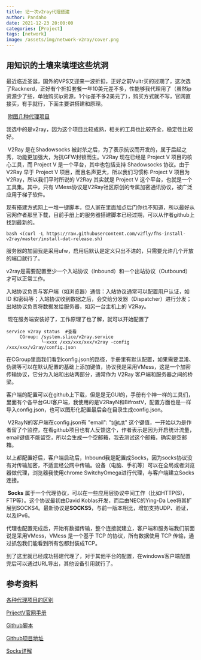 ```yaml
---
title: 记一次v2ray代理搭建
author: Pandaho
date: 2021-12-23 20:00:00 
categories: [Project] 
tags: [network]
image: /assets/img/network-v2ray/cover.png
---
```





## 用知识的土壤来填埋这些坑洞

​	最近临近圣诞，国外的VPS又迎来一波折扣，正好之前Vultr买的过期了，这次选了Racknerd，正好有个折扣套餐一年10美元差不多，性能够我代理用了（虽然ip资源少了些，单独购买ip资源，1个ip差不多2美元了），购买方式就不写，官网直接买，有手就行，下面主要讲搭建和原理。

​	[附图几种代理项目](/assets/img/network-v2ray/1.png)

我选中的是v2ray，因为这个项目比较成熟，相关的工具也比较齐全，稳定性比较好。

​	V2Ray 是在Shadowsocks 被封杀之后，为了表示抗议而开发的，属于后起之秀，功能更加强大，为抗GFW封锁而生。V2Ray 现在已经是 Project V 项目的核心工具，而 Project V 是一个平台，其中也包括支持 Shadowsocks 协议。由于 V2Ray 早于 Project V 项目，而且名声更大，所以我们习惯称 Project V 项目为 V2Ray，所以我们平时所说的 V2Ray 其实就是 Project V 这个平台，也就是一个工具集。其中，只有 VMess协议是V2Ray社区原创的专属加密通讯协议，被广泛应用于梯子软件。

​	现有搭建方式网上一堆一键脚本，但人家在里面加点后门你也不知道，所以最好从官网作者那里下载，目前手册上的服务器搭建脚本已经过期，可以从作者github上找到最新的。

```shell
bash <(curl -L https://raw.githubusercontent.com/v2fly/fhs-install-v2ray/master/install-dat-release.sh)
```

服务器的加固我是采用ufw，启用后默认是定义只出不进的，只需要允许几个开放的端口就行了。

v2ray是需要配置至少一个入站协议（Inbound）和一个出站协议（Outbound）才可以正常工作。

​	入站协议负责与客户端（如浏览器）通信：入站协议通常可以配置用户认证，如 ID 和密码等；入站协议收到数据之后，会交给分发器（Dispatcher）进行分发；出站协议负责将数据发给服务器，如另一台主机上的 V2Ray。

​	现在服务端安装好了，工作原理了也了解，就可以开始配置了

```shell
service v2ray status  #查看
     CGroup: /system.slice/v2ray.service
             └─xxxx /xxx/xxx/xxx/v2ray -config /xxx/xxx/v2ray/config.json
```

在CGroup里面我们看到config.json的路径，手册里有默认配置，如果需要混淆、伪装等可以在默认配置的基础上添加键值，协议我是采用VMess，这是一个加密传输协议，它分为入站和出站两部分，通常作为 V2Ray 客户端和服务器之间的桥梁。

​	客户端的配置可以在github上下载，但是是无GUI的，手册有个神一样的工具们，里面有个各平台GUI客户端，我使用的是V2RayN和BifrostV，配置方面也是一样导入config.json，也可以图形化配置最后会在目录生成config.json。

​	V2RayN的客户端在config.json有 "email": "t@t.tt" 这个键值，一开始以为是作者留了个监控，在看github项目也有人反馈这个，作者表示是因为开启统计流量，email键值不能留空，所以会生成一个空邮箱，我去测试这个邮箱，确实是空邮箱。

​	以上都配置好后，客户端启动后，Inbound我是配置成Socks，因为socks协议没有对传输加密，不适宜经公网中传输。设备（电脑、手机等）可以在全局或者浏览器做代理，浏览器我使用chrome SwitchyOmega进行代理，与客户端建立Socks连接。

​	**Socks** 属于一个代理协议，可以在一些应用层协议中间工作（比如HTTP(S)，FTP等）。这个协议最初由David Koblas开发，而后由NEC的Ying-Da Lee将其扩展到SOCKS4。最新协议是**SOCKS5**，与前一版本相比，增加支持UDP、验证，以及IPv6。

​	代理也配置完成后，开始有数据传输，整个连接就建立，客户端和服务端我们前面说是采用VMess，VMess 是一个基于 TCP 的协议，所有数据使用 TCP 传输，通过抓包我们能看到所有包都封装成TCP。 

​	到了这里就已经成功搭建代理了，对于其他平台的配置，在windows客户端配置完后可以通过URL导出，其他设备引用就行了。



## 参考资料

[各种代理项目的区别](https://www.lbtlm.com/archives/167)

[PrijectV官网手册](https://www.atzlinux.com/doc/v/v2ray/)

[Github脚本](https://github.com/v2fly/fhs-install-v2ray)

[Github项目地址](https://github.com/v2fly/v2ray-core/releases)

[Socks详解](https://segmentfault.com/a/1190000038498680)
